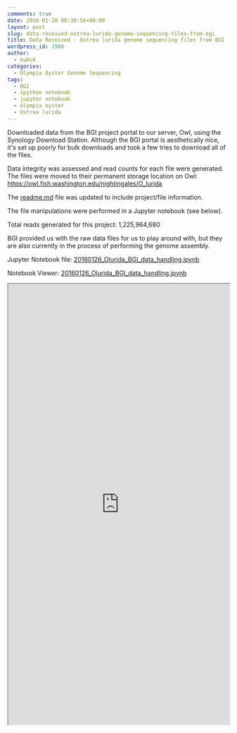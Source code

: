 ```yaml
---
comments: true
date: 2016-01-28 00:30:56+00:00
layout: post
slug: data-received-ostrea-lurida-genome-sequencing-files-from-bgi
title: Data Received - Ostrea lurida genome sequencing files from BGI
wordpress_id: 1988
author:
  - kubu4
categories:
  - Olympia Oyster Genome Sequencing
tags:
  - BGI
  - ipython notebook
  - jupyter notebook
  - olympia oyster
  - Ostrea lurida
---
```


Downloaded data from the BGI project portal to our server, Owl, using the Synology Download Station. Although the BGI portal is aesthetically nice, it's set up poorly for bulk downloads and took a few tries to download all of the files.

Data integrity was assessed and read counts for each file were generated. The files were moved to their permanent storage location on Owl: https://owl.fish.washington.edu/nightingales/O_lurida

The [readme.md](https://owl.fish.washington.edu/nightingales/O_lurida/readme.md) file was updated to include project/file information.

The file manipulations were performed in a Jupyter notebook (see below).



Total reads generated for this project: 1,225,964,680

BGI provided us with the raw data files for us to play around with, but they are also currently in the process of performing the genome assembly.



Jupyter Notebook file: [20160126_Olurida_BGI_data_handling.ipynb](https://eagle.fish.washington.edu/Arabidopsis/iPythonNotebooks/20160126_Olurida_BGI_data_handling.ipynb)

Notebook Viewer: [20160126_Olurida_BGI_data_handling.ipynb](https://nbviewer.jupyter.org/url/eagle.fish.washington.edu/Arabidopsis/iPythonNotebooks/20160126_Olurida_BGI_data_handling.ipynb)

<iframe src="https://nbviewer.jupyter.org/url/eagle.fish.washington.edu/Arabidopsis/iPythonNotebooks/20160126_Olurida_BGI_data_handling.ipynb" width="100%" height="1000" scrolling="yes"></iframe>
